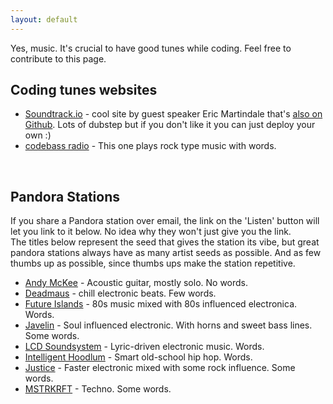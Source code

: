 ```yaml
---
layout: default
---
```


Yes, music.  It's crucial to have good tunes while coding.  Feel free to contribute to this page.

## Coding tunes websites

* [Soundtrack.io](http://soundtrack.io) - cool site by guest speaker Eric Martindale that's [also on Github](https://github.com/martindale/soundtrack.io).  Lots of dubstep but if you don't like it you can just deploy your own :)
* [codebass radio](http://codebassradio.net/) -  This one plays rock type music with words. 

<br/>

## Pandora Stations
If you share a Pandora station over email, the link on the 'Listen' button will let you link to it below.  No idea why they won't just give you the link.  
The titles below represent the seed that gives the station its vibe, but great pandora stations always have as many artist seeds as possible.  And as few thumbs up as possible, since thumbs ups make the station repetitive.
* [Andy McKee](http://sg.pandora.com/wf/click?upn=MBt-2BZOsK1q8G3PeYUymlCDsDYOIP-2BgMtwJQuao5UH7WyAizKQ1KUiXA4JWuUwtJs1r90pIyr3Aj9-2B4QHsq5LElHOZ8OkI-2Fs9NUvI2qZ-2Br4s-3D_CsUHkrnkHVOKcqKxmqbcJRDBWkTIy0sOHyWHUYMvhQP4YKSk8M1beLimcJf6tKy1mRv-2F-2BG-2BpafDP0qoJg7YE4F0QbAAv0pC8lxy74fwwFyxUUpkLRf0rK4XrZkXRqbsIIeBWCQjFBsDYFwKawpUpSgjsvzdx4NVXMc16VrBKzYwKhxuHz5bO50COK-2F4id6PykHY3Pk6s1MRzAm9EOHopgQ-3D-3D) - Acoustic guitar, mostly solo.  No words.
* [Deadmaus](http://sg.pandora.com/wf/click?upn=MBt-2BZOsK1q8G3PeYUymlCDsDYOIP-2BgMtwJQuao5UH7V8W-2BApVIgmS3wctpYqo48NROmidp0ZJef76ophMfig9rhscMfkglXAby-2Bj96UAxb8-3D_CsUHkrnkHVOKcqKxmqbcJTUbXPBzMCFFRTz8JjhKvwyK1w-2B4Wo3LtB-2FVy3k8vTsfss4PwJcmQep792pUrImgT3Q-2Bdk9oqqvpgLuYierS72xkF3BZa779aiX52EU0nAtcCdOAIAhwOX8iwHLUNrjcR1P4W8PsrX-2F5YloM29vRqbusUb8pbHcN-2Fnlh5YzmUfZtkXBO5TLIEVjdB-2FbiGFaYww-3D-3D) - chill electronic beats.  Few words.
* [Future Islands](http://sg.pandora.com/wf/click?upn=MBt-2BZOsK1q8G3PeYUymlCDsDYOIP-2BgMtwJQuao5UH7X3H08Yt6E4-2BUMzPyvKqOSMK6ZHs-2FJXeRD8-2Fr2ZVi1Dca3TCyu-2FVlwIJOuF9ghTw6g-3D_CsUHkrnkHVOKcqKxmqbcJWQe44dt-2FSEJYm-2B1LXRG2QelttMt3da1GUIvgsoBgleg-2BfyrX4cmJDQqN5BuxiPSVhoV13iKgZVxehP-2F1tWQLnKt5NioBiObZ2QHMeSWdDy5ojJiRTbxmWJq3HhAUB75sICdxb5yBfpwTvnU-2BRa-2FUKksgZB-2BHRNJdaGLtlJR27Zy1vBKDAO9Yy4CHD1J9hwgwQ-3D-3D) - 80s music mixed with 80s influenced electronica.  Words.
* [Javelin](http://sg.pandora.com/wf/click?upn=MBt-2BZOsK1q8G3PeYUymlCDsDYOIP-2BgMtwJQuao5UH7VhPgiDhyhmAyrQ-2F7gyUzYrCkqb57sMiMatlyY6wPxpWxZQFR2AUhYdCRs1oKf-2FULo-3D_CsUHkrnkHVOKcqKxmqbcJcv1OzYmbdnNnl6IhOe6mhoKir9Z5nALv4jKYMpPa3lvn5OemfDhZx0uP98ONNBLxrk7RXbqwaiR54-2B-2FxMGH93SN5Mifnpz6ElfOMziJbCCfG1PGJuEpyzQXGCEstL5yOgklGPw5ob4I7YEzGE7vUjTCFoKOtMg6m9NrmU5q53u5wpBClI7Fg1fTqbBebqZKSA-3D-3D) - Soul influenced electronic.  With horns and sweet bass lines.  Some words.
* [LCD Soundsystem](http://sg.pandora.com/wf/click?upn=MBt-2BZOsK1q8G3PeYUymlCDsDYOIP-2BgMtwJQuao5UH7VbDho0vMEOxW746DC8E5Fhv-2BqmrXOpa2DA9LWlhJouFpPKUvMKToI7IcaYECXIP94-3D_CsUHkrnkHVOKcqKxmqbcJbYnPUxPyeqGMoXTLCRWsNzxq5RaodzZB8NsKkAaaYXmuvwVgCoBlqwnsWGVTsWbiP50-2BZ7gJVDH-2BKJ5NGpIoqv0pAYVqMG00vQhBI-2BRWF3qi1-2F9l3uZX6giyKsMqSQk7EIezzIbp-2FDi5GFt5j-2Fk1-2BYzvx16ueSaIerfJBVwPCeUia5wExbCtT4b3IZCYjxcyA-3D-3D) - Lyric-driven electronic music.  Words.
* [Intelligent Hoodlum](http://sg.pandora.com/wf/click?upn=MBt-2BZOsK1q8G3PeYUymlCDsDYOIP-2BgMtwJQuao5UH7WzKPNAujHRBSptBVKq8PGGow4LFpilgSs6WxZSH-2FzFtXP-2FioHfWbOzH5aN5keEE7g-3D_CsUHkrnkHVOKcqKxmqbcJSeMCHcpJL40R-2BL5wfyKpH8MkRhTUEkn-2BXHClOzbET7L7WKPnzDh-2FnAJnFIlrrQPOTt-2Ft3-2B7m4jODKbsThH6bB7WfGy7A8iTKeF3e-2FX8X8HLP3uq-2BzjjsSNiFm8pfHKp9mODkp9V2iz10cNwwwsXDkKwJKOOxvYwNqsRK3vZEOmhF5wvZQfbY5ve3x5mJiETVA-3D-3D) - Smart old-school hip hop.  Words. 
* [Justice](http://sg.pandora.com/wf/click?upn=MBt-2BZOsK1q8G3PeYUymlCDsDYOIP-2BgMtwJQuao5UH7WDpB7P9MzUW1-2Fdc24BPSjdvz4QWNKyeGSW0JiUTdzH5iAHaAY2z-2BPiB85-2FZQKu0-2BM-3D_CsUHkrnkHVOKcqKxmqbcJd8G2PpPxARayOq-2FnaQF-2ByX-2FA71FkqoaDIs02uEX0va-2FR9NnQuKCi0MN7-2Fiah3VCmCcPHPPYwXbQaMrBB2CDCi56d2zJ9dA-2Bya6Qf0l4ipB4f2SR1KYbfDHSD9vfbyxC41eSkpsYjdOSGfTDw7TGGr8891flzbAoECzDY6Chx8fmLzdywNdzwvLDbkj2rQxg-2Bw-3D-3D) - Faster electronic mixed with some rock influence.  Some words.
* [MSTRKRFT](http://sg.pandora.com/wf/click?upn=MBt-2BZOsK1q8G3PeYUymlCDsDYOIP-2BgMtwJQuao5UH7Wn-2BSsX-2Buril7QJIH9QMyUj7Q5yuym7vzqg9eczOv02dkZ9fXIj1izyBVgicUggsxk-3D_CsUHkrnkHVOKcqKxmqbcJRp7qN-2F8de9Ohi6ilW99a4uNuNNvLy7TgATVOEHCiNG6jaP9YN4pzhaCJPiJ7iAh8RRdUTYydKheBYZA7N7mBxRRmFgta8g5eIl5siyi1ZxvuYM2uBsYzuSRaejrt-2BKHpncazbYGT0MWxUYbfgDidO4C9qoO9SQtb5GPXqIr6haW6ky7kemH-2BBqXK9FrAy1HFw-3D-3D) - Techno.  Some words.
